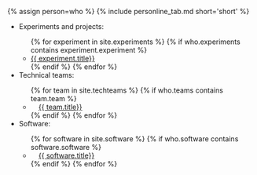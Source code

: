 
{% assign person=who %}
{% include personline_tab.md short='short' %}
  
<tr>
<td>

<ul>
<li>Experiments and projects:</li>
<ul>
{% for experiment in site.experiments %}
  {% if who.experiments contains experiment.experiment %}
    <li>  <a href="{{ experiment.url }}">{{ experiment.title}}</a></li>
  {% endif %}
{% endfor %}
</ul>

<li>Technical teams:</li>

<ul>
{% for team in site.techteams %}
  {% if who.teams contains team.team %}
    <li> &nbsp; &nbsp;  <a href="{{ team.url }}">{{ team.title}}</a></li>
  {% endif %}
{% endfor %}
</ul>

<li>Software:</li>

<ul>
{% for software in site.software %}
  {% if who.software contains software.software %}
    <li> &nbsp; &nbsp;  <a href="{{ software.url }}">{{ software.title}}</a></li>
  {% endif %}
{% endfor %}
</ul>

</ul>

</td>

</tr>
